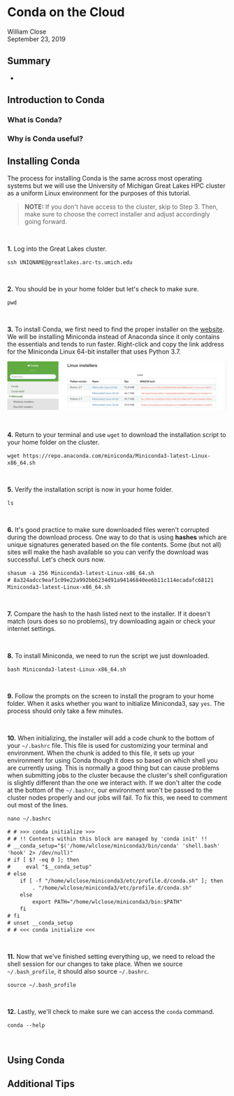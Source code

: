 # Conda on the Cloud

William Close  
September 23, 2019


## Summary

* 

## Introduction to Conda

### What is Conda?

### Why is Conda useful?



## Installing Conda

The process for installing Conda is the same across most operating systems but we will use the University of Michigan Great Lakes HPC cluster as a uniform Linux environment for the purposes of this tutorial.
> **NOTE:** If you don't have access to the cluster, skip to Step 3. Then, make sure to choose the correct installer and adjust accordingly going forward.

<br />

**1.** Log into the Great Lakes cluster.

```
ssh UNIQNAME@greatlakes.arc-ts.umich.edu
```

<br />
  
**2.** You should be in your home folder but let's check to make sure.

```
pwd
```  

<br />

**3.** To install Conda, we first need to find the proper installer on the [website](https://docs.conda.io/en/latest/miniconda.html). We will be installing Miniconda instead of Anaconda since it only contains the essentials and tends to run faster. Right-click and copy the link address for the Miniconda Linux 64-bit installer that uses Python 3.7.

![Image of Miniconda Linux installers](/images/miniconda_installer.png)

<br />

**4.** Return to your terminal and use `wget` to download the installation script to your home folder on the cluster.

```
wget https://repo.anaconda.com/miniconda/Miniconda3-latest-Linux-x86_64.sh
```

<br />

**5.** Verify the installation script is now in your home folder.
```
ls
```

<br />

**6.** It's good practice to make sure downloaded files weren't corrupted during the download process. One way to do that is using **hashes** which are unique signatures generated based on the file contents. Some (but not all) sites will make the hash available so you can verify the download was successful. Let's check ours now.

```
shasum -a 256 Miniconda3-latest-Linux-x86_64.sh
# 8a324adcc9eaf1c09e22a992bb6234d91a94146840ee6b11c114ecadafc68121  Miniconda3-latest-Linux-x86_64.sh

```

<br />

**7.** Compare the hash to the hash listed next to the installer. If it doesn't match (ours does so no problems), try downloading again or check your internet settings.

<br />

**8.** To install Miniconda, we need to run the script we just downloaded.

```
bash Miniconda3-latest-Linux-x86_64.sh
```

<br />

**9.** Follow the prompts on the screen to install the program to your home folder. When it asks whether you want to initialize Miniconda3, say `yes`. The process should only take a few minutes.

<br />

**10.** When initializing, the installer will add a code chunk to the bottom of your `~/.bashrc` file. This file is used for customizing your terminal and environment. When the chunk is added to this file, it sets up your environment for using Conda though it does so based on which shell you are currently using. This is normally a good thing but can cause problems when submitting jobs to the cluster because the cluster's shell configuration is slightly different than the one we interact with. If we don't alter the code at the bottom of the `~/.bashrc`, our environment won't be passed to the cluster nodes properly and our jobs will fail. To fix this, we need to comment out most of the lines.

```
nano ~/.bashrc
```
```
# # >>> conda initialize >>>
# # !! Contents within this block are managed by 'conda init' !!
# __conda_setup="$('/home/wlclose/miniconda3/bin/conda' 'shell.bash' 'hook' 2> /dev/null)"
# if [ $? -eq 0 ]; then
#     eval "$__conda_setup"
# else
    if [ -f "/home/wlclose/miniconda3/etc/profile.d/conda.sh" ]; then
        . "/home/wlclose/miniconda3/etc/profile.d/conda.sh"
    else
        export PATH="/home/wlclose/miniconda3/bin:$PATH"
    fi
# fi
# unset __conda_setup
# # <<< conda initialize <<<
```

<br />

**11.** Now that we've finished setting everything up, we need to reload the shell session for our changes to take place. When we source `~/.bash_profile`, it should also source `~/.bashrc`.

```
source ~/.bash_profile
```

<br />

**12.** Lastly, we'll check to make sure we can access the `conda` command.

```
conda --help
```

<br />

## Using Conda

## Additional Tips














